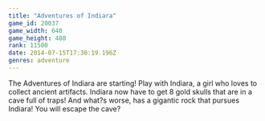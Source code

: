 ```yaml
---
title: "Adventures of Indiara"
game_id: 20037
game_width: 640
game_height: 480
rank: 11500
date: 2014-07-15T17:30:19.196Z
genres: adventure
---
```

The Adventures of Indiara are starting! Play with Indiara, a girl who loves to collect ancient artifacts. Indiara now have to get 8 gold skulls that are in a cave full of traps! And what?s worse, has a gigantic rock that pursues Indiara! You will escape the cave?